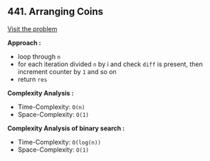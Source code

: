 ## 441. Arranging Coins

[Visit the problem](https://leetcode.com/problems/arranging-coins/description/)

**Approach :**<br>

-   loop through `n`
-   for each iteration divided `n` by i and check `diff` is present, then increment counter by `1` and so on
-   return `res`

**Complexity Analysis :**<br>

-   Time-Complexity: `O(n)`
-   Space-Complexity: `O(1)`

**Complexity Analysis of binary search :**<br>

-   Time-Complexity: `O(log(n))`
-   Space-Complexity: `O(1)`
